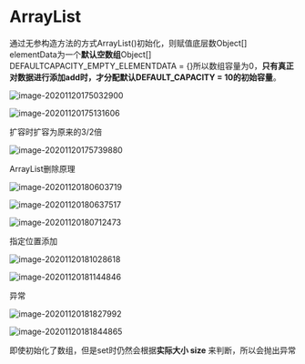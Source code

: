 # ArrayList

通过无参构造方法的方式ArrayList()初始化，则赋值底层数Object[] elementData为一个**默认空数组**Object[] DEFAULTCAPACITY_EMPTY_ELEMENTDATA = {}所以数组容量为0，**只有真正对数据进行添加add时，才分配默认DEFAULT_CAPACITY = 10的初始容量**。

![image-20201120175032900](https://raw.githubusercontent.com/privking/king-note-images/master/img/note/image-20201120175032900-1605865833-4175cd.png)

![image-20201120175131606](https://raw.githubusercontent.com/privking/king-note-images/master/img/note/image-20201120175131606-1605865891-dbb715.png)

扩容时扩容为原来的3/2倍

![image-20201120175739880](https://raw.githubusercontent.com/privking/king-note-images/master/img/note/image-20201120175739880-1605866259-3f018a.png)

ArrayList删除原理

![image-20201120180603719](https://raw.githubusercontent.com/privking/king-note-images/master/img/note/image-20201120180603719-1605866763-c25a9c.png)

![image-20201120180637517](https://raw.githubusercontent.com/privking/king-note-images/master/img/note/image-20201120180637517-1605866797-1a8ac9.png)

![image-20201120180712473](https://raw.githubusercontent.com/privking/king-note-images/master/img/note/image-20201120180712473-1605866832-bb33c6.png)

指定位置添加

![image-20201120181028618](https://raw.githubusercontent.com/privking/king-note-images/master/img/note/image-20201120181028618-1605867028-035c98.png)

![image-20201120181144846](https://raw.githubusercontent.com/privking/king-note-images/master/img/note/image-20201120181144846-1605867104-74bb2d.png)

异常

![image-20201120181827992](https://raw.githubusercontent.com/privking/king-note-images/master/img/note/image-20201120181827992-1605867508-617159.png)

![image-20201120181844865](https://raw.githubusercontent.com/privking/king-note-images/master/img/note/image-20201120181844865-1605867524-d8db5e.png)

即使初始化了数组，但是set时仍然会根据**实际大小 size** 来判断，所以会抛出异常